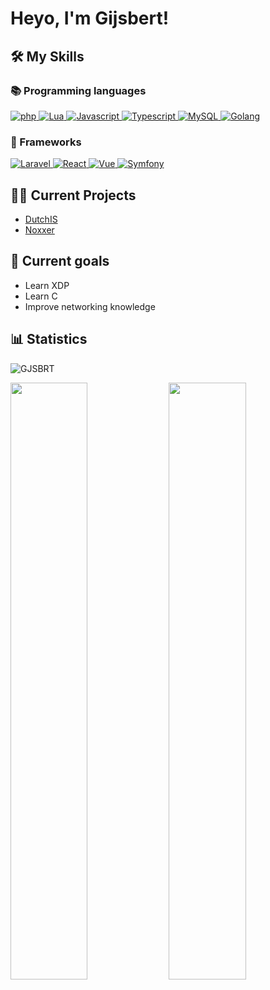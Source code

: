 <h1>Heyo, I'm Gijsbert!</h1>


## 🛠️ My Skills

### 📚 Programming languages

<p align="left"> 
  <a href="https://php.net/">
    <img alt="php" src="https://img.shields.io/badge/Php-474A8A?style=for-the-badge&logo=php&logoColor=white"/>
  </a>
<a href="https://lua.org/">
    <img alt="Lua" src="https://img.shields.io/badge/Lua-000080?style=for-the-badge&logo=lua&logoColor=white"/>
  </a>
<a href="https://www.javascript.com">
    <img alt="Javascript" src="https://img.shields.io/badge/Javascript-f0db4f?style=for-the-badge&logo=javascript&logoColor=black"/>
  </a>
  <a href="https://www.typescriptlang.org">
    <img alt="Typescript" src="https://img.shields.io/badge/Typescript-3179c6?style=for-the-badge&logo=typescript&logoColor=white"/>
  </a>
  <a href="https://www.mysql.com">
    <img alt="MySQL" src="https://img.shields.io/badge/MySQL-add8e6?style=for-the-badge&logo=mysql&logoColor=white"/>
  </a>
  <a href="https://go.dev">
    <img alt="Golang" src="https://img.shields.io/badge/Golang-007d9c?style=for-the-badge&logo=go&logoColor=white"/>
  </a>
</p>

### 🚧 Frameworks
<p align="left"> 
  <a href="https://laravel.com/" target="_blank"> 
     <img alt="Laravel" src="https://img.shields.io/badge/Laravel-fb503b?style=for-the-badge&logo=laravel&logoColor=white">
   </a>
  <a href="https://reactjs.com/" target="_blank"> 
     <img alt="React" src="https://img.shields.io/badge/react-61DBFB?style=for-the-badge&logo=react&logoColor=white">
   </a>
  <a href="https://vuejs.org/" target="_blank"> 
     <img alt="Vue" src="https://img.shields.io/badge/vue-3fb984?style=for-the-badge&logo=vue.js&logoColor=white">
   </a>
  <a href="https://symfony.com/" target="_blank"> 
     <img alt="Symfony" src="https://img.shields.io/badge/symfony-000000?style=for-the-badge&logo=symfony&logoColor=white">
   </a>
</p>

## 👷‍♂️ Current Projects
- <a href="https://dutchis.net">DutchIS</a>
- <a href="https://noxxer.net">Noxxer</a>
  
<details hidden>
<summary>Previous Projects</summary>
<br>
  <ul>
    <li><a href="https://bothosted.com" target="_blank">Bot Hosted</a>(hosting)</li>
    <li>Allocated Network(game network)</li>
    <li><a href="https://minimc.nl" target="_blank">MiniMC</a>(game network)</li>
    <li>2Survival(fivem)</li>
    <li>2GO(fivem)</li>
    <li>Real Surival(fivem)</li>
    <li>Holtenbronx(fivem)</li>
    <li>Duindorp Roleplay(fivem)</li>
    <li><a href="https://zwanenburgrp.nl" target="_blank">Zwanenburg Roleplay</a>(fivem)</li>
    <li><a href="https://kronenburgrp.nl" target="_blank">Kronenburg Roleplay</a>(fivem)</li>
    <li>Gelderland Roleplay(fivem)</li>
    <li>Sidelife RP(fivem)</li>
    <li>Zieke Meuk Combat(fivem)</li>
    <li>West West(fivem)</li>
    <li>Berg Heuvel(fivem)</li>
    <li>Minecraft Party(minecraft)</li>
  </ul>
</details>
 
## 🥅 Current goals
<ul>
  <li>Learn XDP</li>
  <li>Learn C</li>
  <li>Improve networking knowledge</li>
</ul>
 
## 📊 Statistics
<p align="left"> <img src="https://komarev.com/ghpvc/?username=GJSBRT&label=Profile%20views&color=0e75b6&style=flat" alt="GJSBRT"></img> </p>
<p align="left">
  <img width="49.5%" src="https://github-readme-stats.vercel.app/api?username=gjsbrt&show_icons=true&theme=dark&hide_border=true" />
  <img width="49.5%" src="https://github-readme-streak-stats.herokuapp.com/?user=gjsbrt&theme=dark&hide_border=true" />
</p>
<br>
